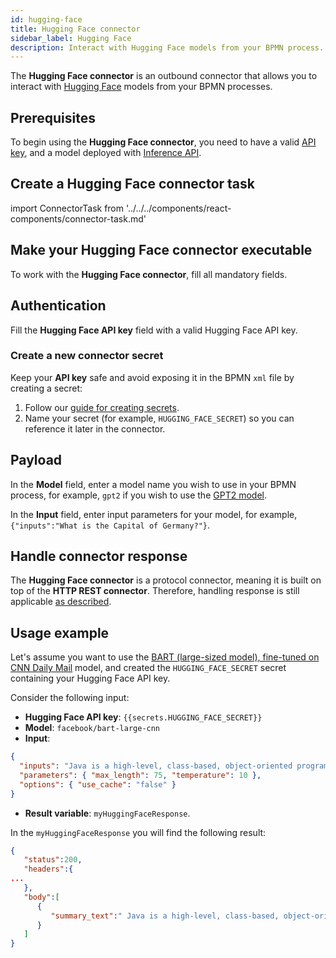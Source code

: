 ```yaml
---
id: hugging-face
title: Hugging Face connector
sidebar_label: Hugging Face
description: Interact with Hugging Face models from your BPMN process.
---
```


The **Hugging Face connector** is an outbound connector that allows you to interact with
[Hugging Face](https://huggingface.co/) models from your BPMN processes.

## Prerequisites

To begin using the **Hugging Face connector**, you need to have a valid
[API key](https://huggingface.co/docs/api-inference/quicktour#get-your-api-token),
and a model deployed with [Inference API](https://huggingface.co/docs/api-inference/index).

## Create a Hugging Face connector task

import ConnectorTask from '../../../components/react-components/connector-task.md'

<ConnectorTask/>

## Make your Hugging Face connector executable

To work with the **Hugging Face connector**, fill all mandatory fields.

## Authentication

Fill the **Hugging Face API key** field with a valid Hugging Face API key.

### Create a new connector secret

Keep your **API key** safe and avoid exposing it in the BPMN `xml` file by creating a secret:

1. Follow our [guide for creating secrets](/components/console/manage-clusters/manage-secrets.md).
2. Name your secret (for example, `HUGGING_FACE_SECRET`) so you can reference it later in the connector.

## Payload

In the **Model** field, enter a model name you wish to use in your BPMN process, for example, `gpt2` if you wish to use
the [GPT2 model](https://huggingface.co/openai-community/gpt2).

In the **Input** field, enter input parameters for your model, for example, `{"inputs":"What is the Capital of Germany?"}`.

## Handle connector response

The **Hugging Face connector** is a protocol connector, meaning it is built on top of the **HTTP REST connector**. Therefore,
handling response is still applicable [as described](/components/connectors/protocol/rest.md#response).

## Usage example

Let's assume you want to use the [BART (large-sized model), fine-tuned on CNN Daily Mail](https://huggingface.co/facebook/bart-large-cnn) model,
and created the `HUGGING_FACE_SECRET` secret containing your Hugging Face API key.

Consider the following input:

- **Hugging Face API key**: `{{secrets.HUGGING_FACE_SECRET}}`
- **Model**: `facebook/bart-large-cnn`
- **Input**:

```json
{
  "inputs": "Java is a high-level, class-based, object-oriented programming language that is designed to have as few implementation dependencies as possible. It is a general-purpose programming language intended to let programmers write once, run anywhere (WORA), meaning that compiled Java code can run on all platforms that support Java without the need to recompile. Java applications are typically compiled to bytecode that can run on any Java virtual machine (JVM) regardless of the underlying computer architecture. The syntax of Java is similar to C and C++, but has fewer low-level facilities than either of them. The Java runtime provides dynamic capabilities (such as reflection and runtime code modification) that are typically not available in traditional compiled languages. As of March 2024, Java 22 is the latest version. Java 8, 11, 17, and 21 are previous LTS versions still officially supported.",
  "parameters": { "max_length": 75, "temperature": 10 },
  "options": { "use_cache": "false" }
}
```

- **Result variable**: `myHuggingFaceResponse`.

In the `myHuggingFaceResponse` you will find the following result:

```json
{
   "status":200,
   "headers":{
...
   },
   "body":[
      {
         "summary_text":" Java is a high-level, class-based, object-oriented programming language. It is intended to let programmers write once, run anywhere. Java applications are typically compiled to bytecode that can run on any Java virtual machine (JVM) regardless of the underlying computer architecture. As of March 2024, Java 22 is the latest version."
      }
   ]
}
```
